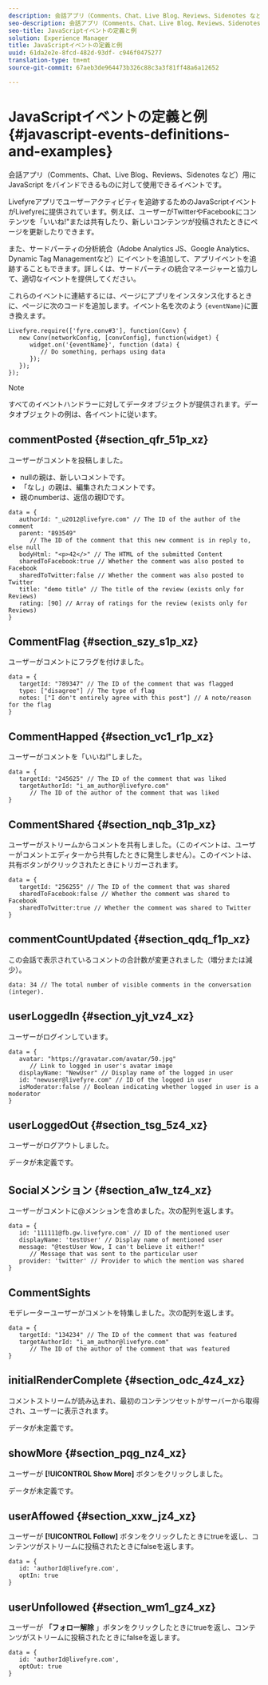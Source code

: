 ```yaml
---
description: 会話アプリ（Comments、Chat、Live Blog、Reviews、Sidenotes など）用に JavaScript をバインドできるものに対して使用できるイベントです。
seo-description: 会話アプリ（Comments、Chat、Live Blog、Reviews、Sidenotes など）用に JavaScript をバインドできるものに対して使用できるイベントです。
seo-title: JavaScriptイベントの定義と例
solution: Experience Manager
title: JavaScriptイベントの定義と例
uuid: 61da2e2e-8fcd-482d-93df- c946f0475277
translation-type: tm+mt
source-git-commit: 67aeb3de964473b326c88c3a3f81ff48a6a12652

---
```



# JavaScriptイベントの定義と例{#javascript-events-definitions-and-examples}

会話アプリ（Comments、Chat、Live Blog、Reviews、Sidenotes など）用に JavaScript をバインドできるものに対して使用できるイベントです。

Livefyreアプリでユーザーアクティビティを追跡するためのJavaScriptイベントがLivefyreに提供されています。例えば、ユーザーがTwitterやFacebookにコンテンツを「いいね!&quot;または共有したり、新しいコンテンツが投稿されたときにページを更新したりできます。

また、サードパーティの分析統合（Adobe Analytics JS、Google Analytics、Dynamic Tag Managementなど）にイベントを追加して、アプリイベントを追跡することもできます。詳しくは、サードパーティの統合マネージャーと協力して、適切なイベントを提供してください。

これらのイベントに連結するには、ページにアプリをインスタンス化するときに、ページに次のコードを追加します。イベント名を次のよう `{eventName}`に置き換えます。

```
Livefyre.require(['fyre.conv#3'], function(Conv) { 
   new Conv(networkConfig, [convConfig], function(widget) { 
      widget.on('{eventName}', function (data) { 
         // Do something, perhaps using data 
      }); 
   }); 
});
```

>[!NOTE]
>
>すべてのイベントハンドラーに対してデータオブジェクトが提供されます。データオブジェクトの例は、各イベントに従います。

## commentPosted {#section_qfr_51p_xz}

ユーザーがコメントを投稿しました。

* nullの親は、新しいコメントです。
* 「なし」の親は、編集されたコメントです。
* 親のnumberは、返信の親IDです。

```
data = { 
   authorId: "_u2012@livefyre.com" // The ID of the author of the comment  
   parent: "893549"  
      // The ID of the comment that this new comment is in reply to, else null 
   bodyHtml: "<p>42</>" // The HTML of the submitted Content 
   sharedToFacebook:true // Whether the comment was also posted to Facebook 
   sharedToTwitter:false // Whether the comment was also posted to Twitter 
   title: "demo title" // The title of the review (exists only for Reviews) 
   rating: [90] // Array of ratings for the review (exists only for Reviews) 
} 
```

## CommentFlag {#section_szy_s1p_xz}

ユーザーがコメントにフラグを付けました。

```
data = { 
   targetId: "789347" // The ID of the comment that was flagged 
   type: ["disagree"] // The type of flag 
   notes: ["I don't entirely agree with this post"] // A note/reason for the flag 
}
```

## CommentHapped {#section_vc1_r1p_xz}

ユーザーがコメントを「いいね!&quot;しました。

```
data = { 
   targetId: "245625" // The ID of the comment that was liked 
   targetAuthorId: "i_am_author@livefyre.com"  
      // The ID of the author of the comment that was liked 
} 
```

## CommentShared {#section_nqb_31p_xz}

ユーザーがストリームからコメントを共有しました。（このイベントは、ユーザーがコメントエディターから共有したときに発生しません）。このイベントは、共有ボタンがクリックされたときにトリガーされます。

```
data = { 
   targetId: "256255" // The ID of the comment that was shared 
   sharedToFacebook:false // Whether the comment was shared to Facebook 
   sharedToTwitter:true // Whether the comment was shared to Twitter 
}
```

## commentCountUpdated {#section_qdq_f1p_xz}

この会話で表示されているコメントの合計数が変更されました（増分または減少）。

```
data: 34 // The total number of visible comments in the conversation (integer). 
```

## userLoggedIn {#section_yjt_vz4_xz}

ユーザーがログインしています。

```
data = { 
   avatar: "https://gravatar.com/avatar/50.jpg"  
      // Link to logged in user's avatar image 
   displayName: "NewUser" // Display name of the logged in user 
   id: "newuser@livefyre.com" // ID of the logged in user 
   isModerator:false // Boolean indicating whether logged in user is a moderator 
}
```

## userLoggedOut {#section_tsg_5z4_xz}

ユーザーがログアウトしました。

データが未定義です。

## Socialメンション {#section_a1w_tz4_xz}

ユーザーがコメントに@メンションを含めました。次の配列を返します。

```
data = { 
   id: '111111@fb.gw.livefyre.com' // ID of the mentioned user 
   displayName: 'testUser' // Display name of mentioned user 
   message: "@testUser Wow, I can't believe it either!"  
      // Message that was sent to the particular user 
   provider: 'twitter' // Provider to which the mention was shared 
} 
```

## CommentSights

モデレーターユーザーがコメントを特集しました。次の配列を返します。

```
data = { 
   targetId: "134234" // The ID of the comment that was featured 
   targetAuthorId: "i_am_author@livefyre.com"  
      // The ID of the author of the comment that was featured 
}
```

## initialRenderComplete {#section_odc_4z4_xz}

コメントストリームが読み込まれ、最初のコンテンツセットがサーバーから取得され、ユーザーに表示されます。

データが未定義です。

## showMore {#section_pqg_nz4_xz}

ユーザーが **[!UICONTROL Show More]** ボタンをクリックしました。

データが未定義です。

## userAffowed {#section_xxw_jz4_xz}

ユーザーが **[!UICONTROL Follow]** ボタンをクリックしたときにtrueを返し、コンテンツがストリームに投稿されたときにfalseを返します。

```
data = { 
   id: 'authorId@livefyre.com', 
   optIn: true 
}
```

## userUnfollowed {#section_wm1_gz4_xz}

ユーザーが **「フォロー解除** 」ボタンをクリックしたときにtrueを返し、コンテンツがストリームに投稿されたときにfalseを返します。

```
data = { 
   id: 'authorId@livefyre.com', 
   optOut: true 
}
```

